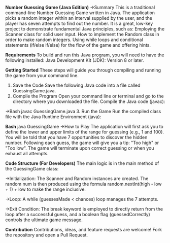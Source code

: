 **Number Guessing Game (Java Edition)**
->Summary
This is a traditional command-line Number Guessing Game written in Java. The application picks a random integer within an interval supplied by the user, and the player has seven attempts to find out the number.
It is a great, low-key project to demonstrate fundamental Java principles, such as:
Employing the Scanner class for solid user input.
How to implement the Random class in order to make random integers.
Using while loops and conditional statements (if/else if/else) for the flow of the game and offering hints.

**Requirements**
To build and run this Java program, you will need to have the following installed:
Java Development Kit (JDK): Version 8 or later.

**Getting Started**
These steps will guide you through compiling and running the game from your command line.
1. Save the Code
Save the following Java code into a file called GuessingGame.java.
2. Compile the Program
Open your command line or terminal and go to the directory where you downloaded the file. Compile the Java code (javac):

->Bash
javac GuessingGame.java
3. Run the Game
Run the compiled class file with the Java Runtime Environment (java):

**Bash**
java GuessingGame
->How to Play
The application will first ask you to define the lower and upper limits of the range for guessing (e.g., 1 and 100).
You will be told that you have 7 opportunities to discover the hidden number.
Following each guess, the game will give you a tip: "Too high" or "Too low".
The game will terminate upon correct guessing or when you exhaust all attempts.

**Code Structure (For Developers)**
The main logic is in the main method of the GuessingGame class:

->Initialization: The Scanner and Random instances are created. The random num is then produced using the formula random.nextInt(high - low + 1) + low to make the range inclusive.

->Loop: A while (guessesMade < chances) loop manages the 7 attempts.

->Exit Condition: The break keyword is employed to directly return from the loop after a successful guess, and a boolean flag (guessedCorrectly) controls the ultimate game message.

**Contribution**
Contributions, ideas, and feature requests are welcome! Fork the repository and open a Pull Request.
